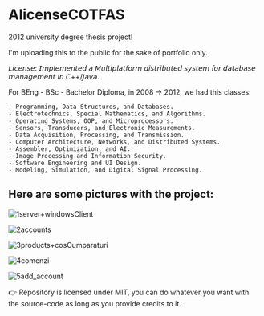 # AlicenseCOTFAS
2012 university degree thesis project!

I'm uploading this to the public for the sake of portfolio only.

𝘓𝘪𝘤𝘦𝘯𝘴𝘦: 𝘐𝘮𝘱𝘭𝘦𝘮𝘦𝘯𝘵𝘦𝘥 𝘢 𝘔𝘶𝘭𝘵𝘪𝘱𝘭𝘢𝘵𝘧𝘰𝘳𝘮 𝘥𝘪𝘴𝘵𝘳𝘪𝘣𝘶𝘵𝘦𝘥 𝘴𝘺𝘴𝘵𝘦𝘮 𝘧𝘰𝘳 𝘥𝘢𝘵𝘢𝘣𝘢𝘴𝘦 𝘮𝘢𝘯𝘢𝘨𝘦𝘮𝘦𝘯𝘵 𝘪𝘯 𝘊++/𝘑𝘢𝘷𝘢.

For BEng - BSc - Bachelor Diploma, in 2008 -> 2012, we had this classes:
```
- Programming, Data Structures, and Databases.
- Electrotechnics, Special Mathematics, and Algorithms.
- Operating Systems, OOP, and Microprocessors.
- Sensors, Transducers, and Electronic Measurements.
- Data Acquisition, Processing, and Transmission.
- Computer Architecture, Networks, and Distributed Systems.
- Assembler, Optimization, and AI.
- Image Processing and Information Security.
- Software Engineering and UI Design.
- Modeling, Simulation, and Digital Signal Processing.
```

## Here are some pictures with the project:

![1server+windowsClient](https://github.com/user-attachments/assets/85d85b5e-cfa8-4ab1-a872-311bfa62d096)

![2accounts](https://github.com/user-attachments/assets/3b23ccb1-5790-4f5d-b81d-dd15f5473f8b)

![3products+cosCumparaturi](https://github.com/user-attachments/assets/de1c8ffe-f5f7-4919-9469-6d31585d3524)

![4comenzi](https://github.com/user-attachments/assets/b77eef6e-31e6-4d76-974c-4ceb38c2611c)

![5add_account](https://github.com/user-attachments/assets/faeb6359-3313-47a8-91e8-c87e4ddb5f32)

👉 Repository is licensed under MIT, you can do whatever you want with the source-code as long as you provide credits to it.

